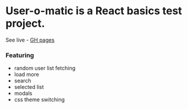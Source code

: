 # User-o-matic is a React basics test project.

See live - [GH pages](https://valentynpatsera.github.io/user-o-matic-react/#/)

### Featuring
- random user list fetching
- load more
- search
- selected list
- modals
- css theme switching
